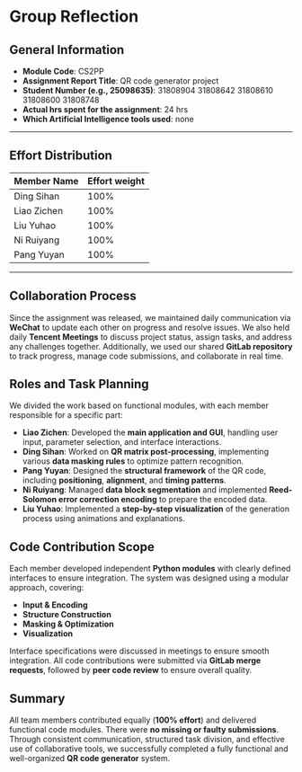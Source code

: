 # Group Reflection

## General Information

- **Module Code**: CS2PP  
- **Assignment Report Title**: QR code generator project  
- **Student Number (e.g., 25098635)**: 31808904 31808642 31808610 31808600 31808748
- **Actual hrs spent for the assignment**: 24 hrs
- **Which Artificial Intelligence tools used**: none

---

## Effort Distribution

| Member Name | Effort weight |
| ----------- | ------------- |
| Ding Sihan  |     100%      |
| Liao Zichen |     100%      |
| Liu Yuhao   |     100%      |
| Ni Ruiyang  |     100%      |
| Pang Yuyan  |     100%      |

---
## Collaboration Process

Since the assignment was released, we maintained daily communication via **WeChat** to update each other on progress and resolve issues. We also held daily **Tencent Meetings** to discuss project status, assign tasks, and address any challenges together. Additionally, we used our shared **GitLab repository** to track progress, manage code submissions, and collaborate in real time.

## Roles and Task Planning

We divided the work based on functional modules, with each member responsible for a specific part:

- **Liao Zichen**: Developed the **main application and GUI**, handling user input, parameter selection, and interface interactions.
- **Ding Sihan**: Worked on **QR matrix post-processing**, implementing various **data masking rules** to optimize pattern recognition.
- **Pang Yuyan**: Designed the **structural framework** of the QR code, including **positioning**, **alignment**, and **timing patterns**.
- **Ni Ruiyang**: Managed **data block segmentation** and implemented **Reed-Solomon error correction encoding** to prepare the encoded data.
- **Liu Yuhao**: Implemented a **step-by-step visualization** of the generation process using animations and explanations.

## Code Contribution Scope

Each member developed independent **Python modules** with clearly defined interfaces to ensure integration. The system was designed using a modular approach, covering:  
- **Input & Encoding**  
- **Structure Construction**  
- **Masking & Optimization**  
- **Visualization**

Interface specifications were discussed in meetings to ensure smooth integration. All code contributions were submitted via **GitLab merge requests**, followed by **peer code review** to ensure overall quality.

## Summary

All team members contributed equally (**100% effort**) and delivered functional code modules. There were **no missing or faulty submissions**. Through consistent communication, structured task division, and effective use of collaborative tools, we successfully completed a fully functional and well-organized **QR code generator** system.




